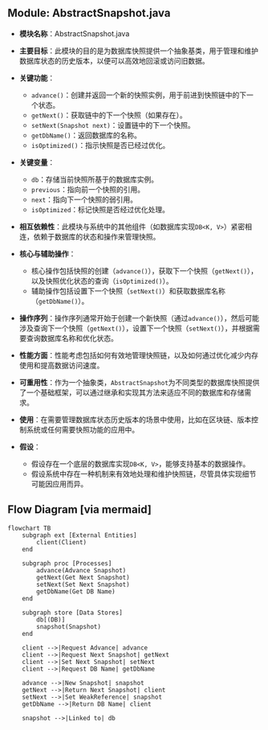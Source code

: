 ## Module: AbstractSnapshot.java
- **模块名称**：AbstractSnapshot.java

- **主要目标**：此模块的目的是为数据库快照提供一个抽象基类，用于管理和维护数据库状态的历史版本，以便可以高效地回滚或访问旧数据。

- **关键功能**：
  - `advance()`：创建并返回一个新的快照实例，用于前进到快照链中的下一个状态。
  - `getNext()`：获取链中的下一个快照（如果存在）。
  - `setNext(Snapshot next)`：设置链中的下一个快照。
  - `getDbName()`：返回数据库的名称。
  - `isOptimized()`：指示快照是否已经过优化。

- **关键变量**：
  - `db`：存储当前快照所基于的数据库实例。
  - `previous`：指向前一个快照的引用。
  - `next`：指向下一个快照的弱引用。
  - `isOptimized`：标记快照是否经过优化处理。

- **相互依赖性**：此模块与系统中的其他组件（如数据库实现`DB<K, V>`）紧密相连，依赖于数据库的状态和操作来管理快照。

- **核心与辅助操作**：
  - 核心操作包括快照的创建（`advance()`），获取下一个快照（`getNext()`），以及快照优化状态的查询（`isOptimized()`）。
  - 辅助操作包括设置下一个快照（`setNext()`）和获取数据库名称（`getDbName()`）。

- **操作序列**：操作序列通常开始于创建一个新快照（通过`advance()`），然后可能涉及查询下一个快照（`getNext()`），设置下一个快照（`setNext()`），并根据需要查询数据库名称和优化状态。

- **性能方面**：性能考虑包括如何有效地管理快照链，以及如何通过优化减少内存使用和提高数据访问速度。

- **可重用性**：作为一个抽象类，`AbstractSnapshot`为不同类型的数据库快照提供了一个基础框架，可以通过继承和实现其方法来适应不同的数据库和存储需求。

- **使用**：在需要管理数据库状态历史版本的场景中使用，比如在区块链、版本控制系统或任何需要快照功能的应用中。

- **假设**：
  - 假设存在一个底层的数据库实现`DB<K, V>`，能够支持基本的数据操作。
  - 假设系统中存在一种机制来有效地处理和维护快照链，尽管具体实现细节可能因应用而异。
## Flow Diagram [via mermaid]
```mermaid
flowchart TB
    subgraph ext [External Entities]
        client(Client)
    end

    subgraph proc [Processes]
        advance(Advance Snapshot)
        getNext(Get Next Snapshot)
        setNext(Set Next Snapshot)
        getDbName(Get DB Name)
    end

    subgraph store [Data Stores]
        db[(DB)]
        snapshot(Snapshot)
    end

    client -->|Request Advance| advance
    client -->|Request Next Snapshot| getNext
    client -->|Set Next Snapshot| setNext
    client -->|Request DB Name| getDbName

    advance -->|New Snapshot| snapshot
    getNext -->|Return Next Snapshot| client
    setNext -->|Set WeakReference| snapshot
    getDbName -->|Return DB Name| client

    snapshot -->|Linked to| db
```
